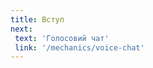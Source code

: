 ```yaml
---
title: Вступ
next:
 text: 'Голосовий чат'
 link: '/mechanics/voice-chat'
---
```


<script setup>
import GuideComponent from '../components/GuideComponent.vue'
</script>

<!-- # Офіційні канали сервера -->

<GuideComponent />

<!-- #  Не загубись! 
> Мама куди я попав

Як Ви могли помітити, на сервері з'явились нові предмети, малюнки і дивні споруди по світу. Моди Ви, наче, не встановлювали, необхідні для гри на сервері... **Як це можливо?**

Команда Борукви проробила просто титанічну роботу, щоб вам було комфортно грати і не треба було скачувати сотні модів, щоб просто *зайти* на сервер.

Ну менше з тим! Тут Ви можете дізнатись про всі(майже) нововведення на сервері. А було додано, як Ви здогадались, **багато**. 

А саме:


| Додано | Змінено |
| ----------- | ----------- |
| Нові рейки | Генерацію світу |
| Артефакти | Фермерство |           
| Радіо | Вагонетки |
| Полотно для малювання | Торгівлю з жителями| 
| Декілька видів дерев | |
| Меблі | Риболовлю |
| Куховарство | І ще багато іншого!| -->

<!--як його по центрі зробити? + можна зробити як кайфове фото з всіма нововеденнями(потім займусь)-->
